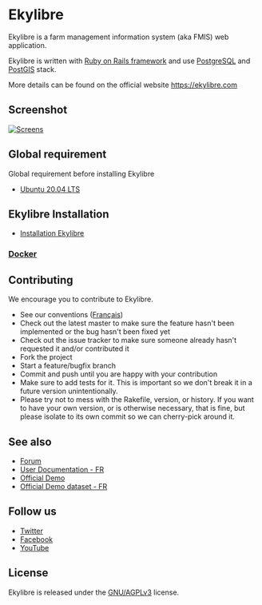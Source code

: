 # Ekylibre

Ekylibre is a farm management information system (aka FMIS) web application.

Ekylibre is written with [Ruby on Rails framework](https://rubyonrails.org/) and use
[PostgreSQL](https://www.postgresql.org/) and [PostGIS](https://postgis.net/) stack.

More details can be found on the official website https://ekylibre.com

## Screenshot

[![Screens](https://raw.github.com/ekylibre/ekylibre/master/doc/screenshots/screens.jpg)](https://raw.github.com/ekylibre/ekylibre/master/doc/screenshots/screens.png)

## Global requirement

Global requirement before installing Ekylibre

* [Ubuntu 20.04 LTS](<./doc/Installation/Global/Ubuntu 20.04 LTS.md>)

## Ekylibre Installation

* [Installation Ekylibre](./doc/Installation/Eky-Ekylibre.md)

### [Docker](https://github.com/ekylibre/ekylibre/blob/main/docker/README.md)

## Contributing

We encourage you to contribute to Ekylibre.

* See our conventions ([Français](https://github.com/ekylibre/ekylibre/wiki/Conventions-de-d%C3%A9veloppement))
* Check out the latest master to make sure the feature hasn't been implemented
  or the bug hasn't been fixed yet
* Check out the issue tracker to make sure someone already hasn't requested it
  and/or contributed it
* Fork the project
* Start a feature/bugfix branch
* Commit and push until you are happy with your contribution
* Make sure to add tests for it. This is important so we don't break it in a
  future version unintentionally.
* Please try not to mess with the Rakefile, version, or history. If you want to
  have your own version, or is otherwise necessary, that is fine, but please
  isolate to its own commit so we can cherry-pick around it.

## See also

* [Forum](http://forum.ekylibre.org)
* [User Documentation - FR](https://doc.ekylibre.com/fr/demarrage/)
* [Official Demo](https://demo-innovation.ekylibre.io/backend)
* [Official Demo dataset - FR](https://github.com/ekylibre/first_run-demo)

## Follow us

* [Twitter](https://twitter.com/Ekylibre)
* [Facebook](https://www.facebook.com/ekylibre)
* [YouTube](http://www.youtube.com/channel/UC_yYJGkq-aqC-So8DlXtM5g)

## License

Ekylibre is released under the [GNU/AGPLv3](http://opensource.org/licenses/AGPL-3.0)
license.
